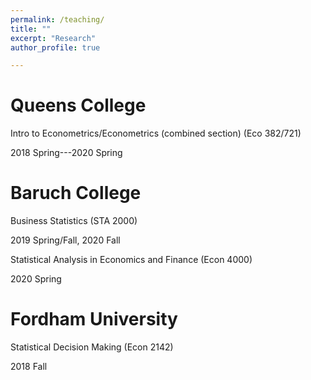 ```yaml
---
permalink: /teaching/
title: ""
excerpt: "Research"
author_profile: true

---
```


Queens College
======
Intro to Econometrics/Econometrics (combined section) (Eco 382/721)              

2018 Spring---2020 Spring

Baruch College
======
Business Statistics (STA 2000) 

2019 Spring/Fall, 2020 Fall

Statistical Analysis in Economics and Finance (Econ 4000)

2020 Spring

Fordham University
======
Statistical Decision Making (Econ 2142)

2018 Fall
